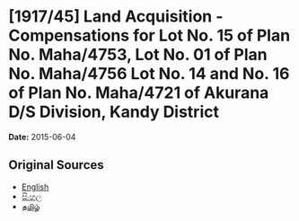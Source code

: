 # [1917/45] Land Acquisition - Compensations for Lot No. 15 of Plan No. Maha/4753, Lot No. 01 of Plan No. Maha/4756 Lot No. 14 and No. 16 of Plan No. Maha/4721 of Akurana D/S Division, Kandy District

**Date:** 2015-06-04

## Original Sources

- [English](https://documents.gov.lk/view/extra-gazettes/2015/6/1917-45_E.pdf)
- [සිංහල](https://documents.gov.lk/view/extra-gazettes/2015/6/1917-45_S.pdf)
- [தமிழ்](https://documents.gov.lk/view/extra-gazettes/2015/6/1917-45_T.pdf)
